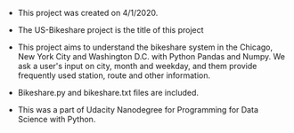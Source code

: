 * This project was created on 4/1/2020.

* The US-Bikeshare project is the title of this project

* This project aims to understand the bikeshare system in the Chicago, New York City and Washington D.C. with Python Pandas and Numpy. We ask a user's input on city, month and weekday, and them provide frequently used station, route and other information.

* Bikeshare.py and bikeshare.txt files are included.

* This was a part of Udacity Nanodegree for Programming for Data Science with Python.
